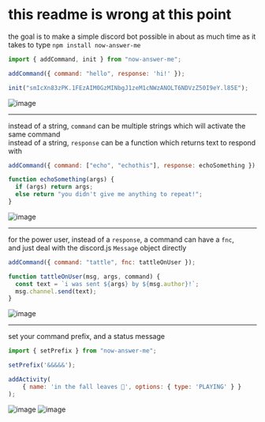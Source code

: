 # this readme is wrong at this point
the goal is to make a simple discord bot possible in about as much time as it takes to type `npm install now-answer-me`

```js
import { addCommand, init } from "now-answer-me";

addCommand({ command: "hello", response: 'hi!' });

init("smIcXn83zPK.1FEzAIM0GzMINbgJ1zeM1cNWzANOLT6NDVzZ50I9eY.l85E");
```

![image](https://user-images.githubusercontent.com/68782081/90107344-81c17f80-dcfd-11ea-947e-d1c8d6f19d20.png)

<hr/>

instead of a string, `command` can be multiple strings which will activate the same command  
instead of a string, `response` can be a function which returns text to respond with
```js
addCommand({ command: ["echo", "echothis"], response: echoSomething });

function echoSomething(args) {
  if (args) return args;
  else return "you didn't give me anything to repeat!";
}
```

![image](https://user-images.githubusercontent.com/68782081/90107335-7ec68f00-dcfd-11ea-859f-292873796362.png)

<hr/>

for the power user, instead of a `response`, a command can have a `fnc`,  
and just deal with the discord.js `Message` object directly
```js
addCommand({ command: "tattle", fnc: tattleOnUser });

function tattleOnUser(msg, args, command) {
  const text = `i was sent ${args} by ${msg.author}!`;
  msg.channel.send(text);
}
```

![image](https://user-images.githubusercontent.com/68782081/90107315-7706ea80-dcfd-11ea-9a3b-1fb95c126120.png)

<hr/>

set your command prefix, and a status message
```js
import { setPrefix } from "now-answer-me";

setPrefix('&&&&&');

addActivity(
	{ name: 'in the fall leaves 🍃', options: { type: 'PLAYING' } }
);
```

![image](https://user-images.githubusercontent.com/68782081/90108928-dd8d0800-dcff-11ea-9ca8-fe19f31594d6.png) ![image](https://user-images.githubusercontent.com/68782081/90109372-92bfc000-dd00-11ea-81e9-2875185b14cd.png)